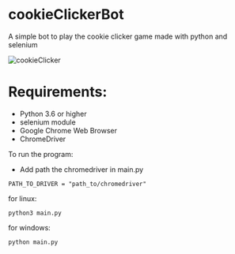 # cookieClickerBot
A simple bot to play the cookie clicker game made with python and selenium


![cookieClicker](https://user-images.githubusercontent.com/61834075/115826085-fff72980-a427-11eb-96de-0e18fb040f74.png)

# Requirements:
- Python 3.6 or higher
- selenium module
- Google Chrome Web Browser
- ChromeDriver

To run the program:
- Add path the chromedriver in main.py
```
PATH_TO_DRIVER = "path_to/chromedriver"
```
for linux:
```
python3 main.py
```
for windows:
```
python main.py
```
